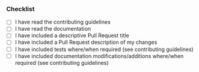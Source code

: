 ### Checklist

* [ ] I have read the contributing guidelines
* [ ] I have read the documentation
* [ ] I have included a descriptive Pull Request title
* [ ] I have included a Pull Request description of my changes
* [ ] I have included tests where/when required (see contributing guidelines)
* [ ] I have included documentation modifications/additions where/when required (see contributing guidelines)
